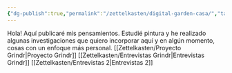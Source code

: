 ```yaml
---
{"dg-publish":true,"permalink":"/zettelkasten/digital-garden-casa/","tags":["gardenEntry"]}
---
```


Hola! Aquí publicaré mis pensamientos. Estudié pintura y he realizado algunas investigaciones que quiero incorporar aquí y en algún momento, cosas con un enfoque más personal.
[[Zettelkasten/Proyecto Grindr\|Proyecto Grindr]]
[[Zettelkasten/Entrevistas Grindr\|Entrevistas Grindr]]
[[Zettelkasten/Entrevistas 2\|Entrevistas 2]]
